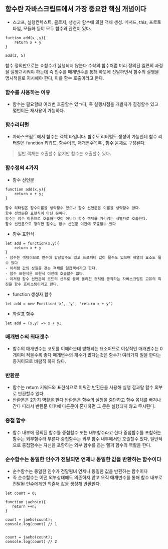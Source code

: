 ## 함수란 자바스크립트에서 가장 중요한 핵심 개념이다
- 스코프, 실행컨텍스트, 클로저, 생성자 함수에 의한 객체 생성. 메서드, this, 프로토타입, 모듈화 등이 모두 함수와 관련이 있다.


```
fuction add(x ,y){
    return x + y
}

add(2, 5)
```

함수 정의만으로는 ㅇ함수가 실행되지 않는다 수학의 함수처럼 미리 정의된 일련의 과정을 실행ㄹ시켜야 하는데 즉 인수를 매개변수를 통해 하뭇에 전달하면서 함수의 실행을 명시적을로 지시해야 한다, 이를 함수 호출이라고 한다.

### 함수를 사용하는 이유 
- 함수는 필요할떄 여러번 호출할수 있ㄱ다, 즉 실행시점을 개발자가 결정할수 있고 몇번이든 재사용이 가능하다.

### 함수리터럴
- 자바스크립트에서 함수는 객체 타입니다. 함수도 리터럴도 생성이 가능한데
함수 리터럴은 function 키워드, 함수이름, 매개변수목록 , 함수 몸체로 구성된다.

> 일반 객체는 호출할수 없지만 함수는 호출할수 있다.

### 함수정의 4가지 
- 함수 선언문 
```
function add(x,y){
    return x + y;
}

함수 리터럴은 함수이름을 생략할수 있으나 함수 선언문은 이름을 생략할수 없다.
함수 선언문은 표현식이 아닌 문이다.
함수는 함수 이름으로 호출하는것이 아니라 함수 객체를 가리키는 식별자로 호출한다.
함수 선언문으로 정의한 함수는 함수 선언문 이전에 호출할수 있다
``` 

- 함수 표현식
```
let add = function(x,y){
    return x + y
}
- 함수는 객체이므로 변수에 할당할수도 있고 프로퍼티 값이 될수도 있으며 배열의 요소도 될수 있다
- 이처럼 값의 성질을 갖는 객체를 일급객체라고 한다.
- 함수 표현식은 표현식 이전에 호출할수 없다.
- 이처럼 함수 선언문이 코드의 선두로 끌어 올려진 것처럼 동작하는 자바스크립트 고유의 특징을 함수 호이스팅이라고 한다.
```
- function 생성자 함수
```
let add = new Function('x', 'y', 'return x + y')
```
- 화살표 함수 
```
let add = (x,y) => x + y;
```

### 매개변수의 최대갯수 
 - 함수의 매개변수는 코도를 이해하는데 방해되는 요소이므로 이상적인 매개변수는 0개이며 적을수록 좋다 매개변수의 개수가 많다는것은 함수가 여러가지 일을 한다는 증거이므로 바람직 하지 않다.

 ### 반환문
 - 함수는 return 키워드와 표현식으로 이뤄진 반환문을 사용해 실행 결과랄 함수 외부로 반환할수 있다.
 - 반환문은 2가지 역활을 한다 반환문은 함수의 실행을 중단하고 함수 몸체를 빠져나간다 따라서 반환문 이후에 다른문이 존재하면 그 문은 실행되지 않고 무시된다. 

 ### 중첩 함수 
 - 함수 내부에 정의된 함수를 중첩함수 또는 내부함수라고 한다 중첩함수를 포함하는 함수는 외부함수라 부른다 중첩함수는 외부 함수 내부에서만 호출할수 있다, 일반적으로 중첩함수는 자신을 포함하는 외부 함수를 돕는 헬퍼 함수의 역활을 한다.

 ### 순수함수는 동일한 인수가 전달되면 언제나 동일한 값을 반환하는 함수이다 
 - 순수함수는 동일한 인수가 전달됨녀 언제나 동일한 값을 반환하는 함수이다 
 - 즉 순수함수는 어떤 외부상태에도 의존하지 않고 오직 매개변수를 통해 함수 내부로 전달된 인수에게만 의존해 값을 생성해 반환한다.
 ```
 let count = 0;

 function jaeho(n){
    return ++n;
 }

 count = jaeho(count);
 console.log(count) // 1


 count = jaeho(count);
 console.log(count) // 2
 
 ```
 